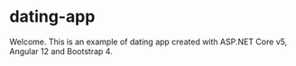 # dating-app

Welcome. This is an example of dating app created with ASP.NET Core v5, Angular 12 and Bootstrap 4.
